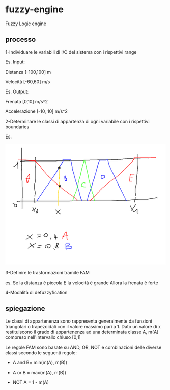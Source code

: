 # fuzzy-engine
Fuzzy Logic engine
## processo
1-Individuare le variabili di I/O del sistema con i rispettivi range

Es. Input:

Distanza \[-100,100\] m

Velocità \[-60,60\] m/s

Es. Output:

Frenata \[0,10\] m/s^2

Accelerazione \[-10, 10\] m/s^2

2-Determinare le classi di appartenza di ogni variabile con i rispettivi boundaries

Es.

![classi](docs/classi.png?raw=true)

3-Definire le trasformazioni tramite FAM

es. Se la distanza è piccola E la velocità è grande Allora la frenata è forte

4-Modalità di defuzzyfication

## spiegazione

Le classi di appartenenza sono rappresenta generalmente da funzioni triangolari o trapezoidali con il valore massimo pari a 1. Dato un valore di x restituiscono il grado di appartenenza ad una determinata classe A, m(A) compreso nell'intervallo chiuso \[0,1\]

Le regole FAM sono basate su AND, OR, NOT e combinazioni delle diverse classi secondo le seguenti regole:

- A and B= min(m(A), m(B))

- A or B = max(m(A), m(B))

- NOT A = 1 - m(A)
